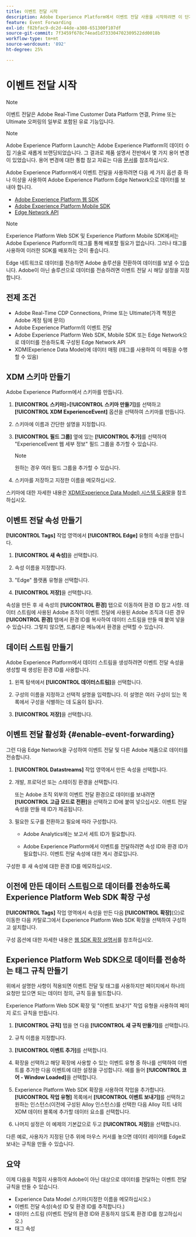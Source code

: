 ```yaml
---
title: 이벤트 전달 시작
description: Adobe Experience Platform에서 이벤트 전달 사용을 시작하려면 이 단계별 자습서를 따르십시오.
feature: Event Forwarding
exl-id: f82bfac9-dc2d-44de-a308-651300f107df
source-git-commit: 7f3459f678c74ead1d733304702309522dd0018b
workflow-type: tm+mt
source-wordcount: '892'
ht-degree: 25%

---
```


# 이벤트 전달 시작

>[!NOTE]
>
>이벤트 전달은 Adobe Real-Time Customer Data Platform 연결, Prime 또는 Ultimate 오퍼링의 일부로 포함된 유료 기능입니다.

>[!NOTE]
>
>Adobe Experience Platform Launch는 Adobe Experience Platform의 데이터 수집 기술로 새롭게 브랜딩되었습니다. 그 결과로 제품 설명서 전반에서 몇 가지 용어 변경이 있었습니다. 용어 변경에 대한 통합 참고 자료는 다음 [문서](../../term-updates.md)를 참조하십시오.

Adobe Experience Platform에서 이벤트 전달을 사용하려면 다음 세 가지 옵션 중 하나 이상을 사용하여 Adobe Experience Platform Edge Network으로 데이터를 보내야 합니다.

* [Adobe Experience Platform 웹 SDK](../../extensions/client/web-sdk/overview.md)
* [Adobe Experience Platform Mobile SDK](https://sdkdocs.com)
* [Edge Network API](https://developer.adobe.com/data-collection-apis/docs/)

>[!NOTE]
>Experience Platform Web SDK 및 Experience Platform Mobile SDK에서는 Adobe Experience Platform의 태그를 통해 배포할 필요가 없습니다. 그러나 태그를 사용하여 이러한 SDK를 배포하는 것이 좋습니다.

Edge 네트워크로 데이터를 전송하면 Adobe 솔루션을 전환하여 데이터를 보낼 수 있습니다. Adobe이 아닌 솔루션으로 데이터를 전송하려면 이벤트 전달 시 해당 설정을 지정합니다.

## 전제 조건

* Adobe Real-Time CDP Connections, Prime 또는 Ultimate(가격 책정은 Adobe 계정 팀에 문의)
* Adobe Experience Platform의 이벤트 전달
* Adobe Experience Platform Web SDK, Mobile SDK 또는 Edge Network으로 데이터를 전송하도록 구성된 Edge Network API
* XDM(Experience Data Model)에 데이터 매핑 (태그를 사용하여 이 매핑을 수행할 수 있음)

## XDM 스키마 만들기

Adobe Experience Platform에서 스키마를 만듭니다.

1. **[!UICONTROL 스키마]**>**[!UICONTROL 스키마 만들기]**&#x200B;를 선택하고 **[!UICONTROL XDM ExperienceEvent]** 옵션을 선택하여 스키마를 만듭니다.

1. 스키마에 이름과 간단한 설명을 지정합니다.

1. **[!UICONTROL 필드 그룹]** 옆에 있는 **[!UICONTROL 추가]**&#x200B;를 선택하여 &quot;ExperienceEvent 웹 세부 정보&quot; 필드 그룹을 추가할 수 있습니다.

   >[!NOTE]
   >
   >원하는 경우 여러 필드 그룹을 추가할 수 있습니다.

1. 스키마를 저장하고 지정한 이름을 메모하십시오.

스키마에 대한 자세한 내용은 [XDM(Experience Data Model) 시스템 도움말](https://experienceleague.adobe.com/docs/experience-platform/xdm/home.html?lang=ko-KR)을 참조하십시오.

## 이벤트 전달 속성 만들기

**[!UICONTROL Tags]** 작업 영역에서 **[!UICONTROL Edge]** 유형의 속성을 만듭니다.

1. **[!UICONTROL 새 속성]**&#x200B;을 선택합니다.

1. 속성 이름을 지정합니다.

1. &quot;Edge&quot; 플랫폼 유형을 선택합니다.

1. **[!UICONTROL 저장]**&#x200B;을 선택합니다.

속성을 만든 후 새 속성의 **[!UICONTROL 환경]** 탭으로 이동하여
환경 ID 참고 사항. 데이터 스트림에 사용된 Adobe 조직이 이벤트 전달에 사용된 Adobe 조직과 다른 경우 **[!UICONTROL 환경]** 탭에서 환경 ID를 복사하여 데이터 스트림을 만들 때 붙여 넣을 수 있습니다. 그렇지 않으면, 드롭다운 메뉴에서 환경을 선택할 수 있습니다.

## 데이터 스트림 만들기

Adobe Experience Platform에서 데이터 스트림을 생성하려면 이벤트 전달 속성을 생성할 때 생성된 환경 ID를 사용합니다.

1. 왼쪽 탐색에서 **[!UICONTROL 데이터스트림]**&#x200B;을 선택합니다.

1. 구성의 이름을 지정하고 선택적 설명을 입력합니다.
이 설명은 여러 구성이 있는 목록에서 구성을 식별하는 데 도움이 됩니다.

1. **[!UICONTROL 저장]**&#x200B;을 선택합니다.

## 이벤트 전달 활성화 {#enable-event-forwarding}

그런 다음 Edge Network을 구성하여 이벤트 전달 및 다른 Adobe 제품으로 데이터를 전송합니다.

1. **[!UICONTROL Datastreams]** 작업 영역에서 만든 속성을 선택합니다.

1. 개발, 프로덕션 또는 스테이징 환경을 선택합니다.

   또는 Adobe 조직 외부의 이벤트 전달 환경으로 데이터를 보내려면 **[!UICONTROL 고급 모드로 전환]**&#x200B;을 선택하고 ID에 붙여 넣으십시오. 이벤트 전달 속성을 만들 때 ID가 제공됩니다.

1. 필요한 도구를 전환하고 필요에 따라 구성합니다.

   * Adobe Analytics에는 보고서 세트 ID가 필요합니다.

   * Adobe Experience Platform에서 이벤트를 전달하려면 속성 ID와 환경 ID가 필요합니다. 이벤트 전달 속성에 대한 게시 경로입니다.

구성한 후 새 속성에 대한 환경 ID를 메모하십시오.

## 이전에 만든 데이터 스트림으로 데이터를 전송하도록 Experience Platform Web SDK 확장 구성

**[!UICONTROL Tags]** 작업 영역에서 속성을 만든 다음 **[!UICONTROL 확장]**(으)로 이동한 다음 카탈로그에서 Experience Platform Web SDK 확장을 선택하여 구성하고 설치합니다.

구성 옵션에 대한 자세한 내용은 [웹 SDK 확장 설명서](../../extensions/client/web-sdk/overview.md)를 참조하십시오.

## Experience Platform Web SDK으로 데이터를 전송하는 태그 규칙 만들기

위에서 설명한 사항이 적용되면 이벤트 전달 및 태그를 사용하지만 페이지에서 하나의 요청만 있으면 되는 데이터 정의, 규칙 등을 빌드합니다.

Experience Platform Web SDK 확장 및 &quot;이벤트 보내기&quot; 작업 유형을 사용하여 페이지 로드 규칙을 만듭니다.

1. **[!UICONTROL 규칙]** 탭을 연 다음 **[!UICONTROL 새 규칙 만들기]**&#x200B;를 선택합니다.

1. 규칙 이름을 지정합니다.

1. **[!UICONTROL 이벤트 추가]**&#x200B;를 선택합니다.

1. 확장을 선택하고 해당 확장에 사용할 수 있는 이벤트 유형 중 하나를 선택하여 이벤트를 추가한 다음 이벤트에 대한 설정을 구성합니다. 예를 들어 **[!UICONTROL 코어 - Window Loaded]**&#x200B;을 선택합니다.

1. Experience Platform Web SDK 확장을 사용하여 작업을 추가합니다. **[!UICONTROL 작업 유형]** 목록에서 **[!UICONTROL 이벤트 보내기]**&#x200B;를 선택하고 원하는 인스턴스(이전에 구성된 Alloy 인스턴스)를 선택한 다음 Alloy 히트 내의 XDM 데이터 블록에 추가할 데이터 요소를 선택합니다.

1. 나머지 설정은 이 예제의 기본값으로 두고 **[!UICONTROL 저장]**&#x200B;을 선택합니다.

다른 예로, 사용자가 지정된 단추 위에 마우스 커서를 놓으면 데이터 레이어를 Edge로 보내는 규칙을 만들 수 있습니다.

## 요약

이제 다음을 적절히 사용하여 Adobe이 아닌 대상으로 데이터를 전달하는 이벤트 전달 규칙을 만들 수 있습니다.

* Experience Data Model 스키마(지정한 이름을 메모하십시오.)
* 이벤트 전달 속성(속성 ID 및 환경 ID를 추적합니다.)
* 데이터 스트림 (이벤트 전달의 환경 ID와 혼동하지 않도록 환경 ID를 참고하십시오.)
* 태그 속성
